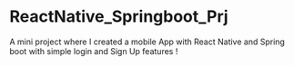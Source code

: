 # ReactNative_Springboot_Prj

A mini project where I created a mobile App with React Native and Spring boot with simple login and Sign Up features !

